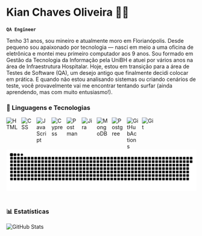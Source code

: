 
# Kian Chaves Oliveira 🏄‍♂️

**`QA Engineer`**

Tenho 31 anos, sou mineiro e atualmente moro em Florianópolis. Desde pequeno sou apaixonado por tecnologia — nasci em meio a uma oficina de eletrônica e montei meu primeiro computador aos 9 anos. Sou formado em Gestão da Tecnologia da Informação pela UniBH e atuei por vários anos na área de Infraestrutura Hospitalar. Hoje, estou em transição para a área de Testes de Software (QA), um desejo antigo que finalmente decidi colocar em prática. E quando não estou analisando sistemas ou criando cenários de teste, você provavelmente vai me encontrar tentando surfar (ainda aprendendo, mas com muito entusiasmo!). 

### 🤖 Linguagens e Tecnologias
<div align="left">
    <img 
        align="left" 
        alt="HTML"
        title="HTML" 
        width="30px" 
        style="padding-right: 10px;" 
        src="https://cdn.jsdelivr.net/gh/devicons/devicon@latest/icons/html5/html5-original.svg" 
    />
    <img 
        align="left" 
        alt="CSS" 
        title="CSS"
        width="30px" 
        style="padding-right: 10px;" 
        src="https://cdn.jsdelivr.net/gh/devicons/devicon@latest/icons/css3/css3-original.svg" 
    />
    <img 
        align="left" 
        alt="JavaScript" 
        title="JavaScript"
        width="30px" 
        style="padding-right: 10px;" 
        src="https://cdn.jsdelivr.net/gh/devicons/devicon@latest/icons/javascript/javascript-original.svg" 
    />
    <img 
        align="left" 
        alt="Cypress" 
        title="Cypress"
        width="30px" 
        style="padding-right: 10px;" 
        src="https://cdn.jsdelivr.net/gh/devicons/devicon@latest/icons/cypressio/cypressio-original-wordmark.svg" 
    />
    <img 
        align="left" 
        alt="Postman" 
        title="Postman"
        width="30px" 
        style="padding-right: 10px;" 
        src="https://cdn.jsdelivr.net/gh/devicons/devicon@latest/icons/postman/postman-original.svg" 
    />
    <img 
        align="left" 
        alt="Jira" 
        title="Jira"
        width="30px" 
        style="padding-right: 10px;" 
        src="https://cdn.jsdelivr.net/gh/devicons/devicon@latest/icons/jira/jira-original-wordmark.svg" 
    />
    <img 
        align="left" 
        alt="MongoDB" 
        title="MongoDB"
        width="30px" 
        style="padding-right: 10px;" 
        src="https://cdn.jsdelivr.net/gh/devicons/devicon@latest/icons/mongodb/mongodb-original.svg" 
    />
    <img 
        align="left" 
        alt="Postgree" 
        title="Postgree"
        width="30px" 
        style="padding-right: 10px;" 
        src="https://cdn.jsdelivr.net/gh/devicons/devicon@latest/icons/postgresql/postgresql-original.svg" 
    />
       <img 
        align="left" 
        alt="GitHubActions" 
        title="GitHubActions"
        width="30px" 
        style="padding-right: 10px;" 
        src="https://cdn.jsdelivr.net/gh/devicons/devicon@latest/icons/githubactions/githubactions-original.svg" 
    />
          <img 
        align="left" 
        alt="Git" 
        title="Git"
        width="30px" 
        style="padding-right: 10px;" 
        src="https://cdn.jsdelivr.net/gh/devicons/devicon@latest/icons/git/git-original.svg" 
    />
</div>

<img src="https://raw.githubusercontent.com/rafaelzanella17/rafaelzanella17/output/snake.svg" alt="Snake animation" />

<br clear="all"/>
<br clear="all"/>

### 📊 Estatísticas

<div>
    <img 
        alt="GitHub Stats" 
        height="200" 
        style="padding-right: 10px;" 
        src="https://github-readme-stats.vercel.app/api?username=KianChavesQA&show_icons=true&theme=tokyonight&include_all_commits=true&locale=pt-br" 
    />
</div>

